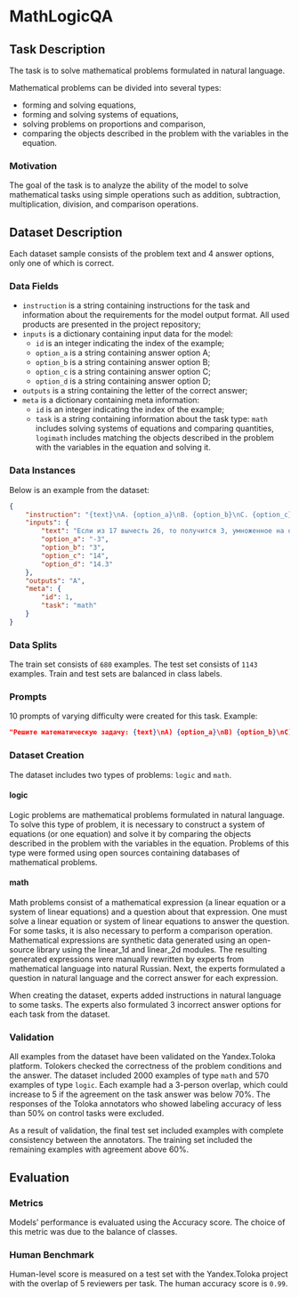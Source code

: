 # **MathLogicQA**

## Task Description

The task is to solve mathematical problems formulated in natural language.

Mathematical problems can be divided into several types:

- forming and solving equations,
- forming and solving systems of equations,
- solving problems on proportions and comparison,
- comparing the objects described in the problem with the variables in the equation.

### Motivation

The goal of the task is to analyze the ability of the model to solve mathematical tasks using simple operations such as addition, subtraction, multiplication, division, and comparison operations.

## Dataset Description

Each dataset sample consists of the problem text and 4 answer options, only one of which is correct.

### Data Fields

- `instruction` is a string containing instructions for the task and information about the requirements for the model output format. All used products are presented in the project repository;
- `inputs` is a dictionary containing input data for the model:
    - `id` is an integer indicating the index of the example;
    - `option_a` is a string containing answer option A;
    - `option_b` is a string containing answer option B;
    - `option_c` is a string containing answer option C;
    - `option_d` is a string containing answer option D;
- `outputs` is a string containing the letter of the correct answer;
- `meta` is a dictionary containing meta information:
    - `id` is an integer indicating the index of the example;
    - `task` is a string containing information about the task type: `math` includes solving systems of equations and comparing quantities, `logimath` includes matching the objects described in the problem with the variables in the equation and solving it.

### Data Instances

Below is an example from the dataset:

```json
{
	"instruction": "{text}\nA. {option_a}\nB. {option_b}\nC. {option_c}\nD. {option_d}\nУкажите только букву правильного ответа.\nОтвет:",
	"inputs": {
		"text": "Если из 17 вычесть 26, то получится 3, умноженное на q. Рассчитайте значение переменной q.",
		"option_a": "-3",
		"option_b": "3",
		"option_c": "14",
		"option_d": "14.3"
	},
	"outputs": "A",
	"meta": {
		"id": 1,
		"task": "math"
	}
}
```

### Data Splits

The train set consists of  `680` examples. The test set consists of `1143` examples. Train and test sets are balanced in class labels.

### Prompts
10 prompts of varying difficulty were created for this task. Example:

```json
"Решите математичеcкую задачу: {text}\nA) {option_a}\nB) {option_b}\nC) {option_c}\nD) {option_d}\nВыберите один правильный ответ. В ответе укажите только букву правильного ответа.\nОтвет:"
```

### Dataset Creation

The dataset includes two types of problems: `logic` and `math`.

#### logic

Logic problems are mathematical problems formulated in natural language. To solve this type of problem, it is necessary to construct a system of equations (or one equation) and solve it by comparing the objects described in the problem with the variables in the equation. Problems of this type were formed using open sources containing databases of mathematical problems.

#### math

Math problems consist of a mathematical expression (a linear equation or a system of linear equations) and a question about that expression. One must solve a linear equation or system of linear equations to answer the question. For some tasks, it is also necessary to perform a comparison operation. Mathematical expressions are synthetic data generated using an open-source library using the linear_1d and linear_2d modules. The resulting generated expressions were manually rewritten by experts from mathematical language into natural Russian. Next, the experts formulated a question in natural language and the correct answer for each expression.

When creating the dataset, experts added instructions in natural language to some tasks. The experts also formulated 3 incorrect answer options for each task from the dataset.

### Validation

All examples from the dataset have been validated on the Yandex.Toloka platform. Tolokers checked the correctness of the problem conditions and the answer. The dataset included 2000 examples of type `math` and 570 examples of type `logic`. Each example had a 3-person overlap, which could increase to 5 if the agreement on the task answer was below 70%. The responses of the Toloka annotators who showed labeling accuracy of less than 50% on control tasks were excluded.

As a result of validation, the final test set included examples with complete consistency between the annotators. The training set included the remaining examples with agreement above 60%.

## Evaluation

### Metrics

Models’ performance is evaluated using the Accuracy score. The choice of this metric was due to the balance of classes.

### Human Benchmark

Human-level score is measured on a test set with the Yandex.Toloka project with the overlap of 5 reviewers per task. The human accuracy score is `0.99`.
